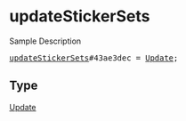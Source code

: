 # updateStickerSets

Sample Description

<pre>
<a href="../constructor/updateStickerSets.md">updateStickerSets</a>#43ae3dec = <a href="../type/Update.md">Update</a>;
</pre>

## Type

<a href="../type/Update.md">Update</a>
